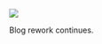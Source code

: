 ![](https://db-feed.s3.amazonaws.com/legacy/Screen_Shot_2019_05_28_at_4_21_29_PM-1559075261701.png)

Blog rework continues.
